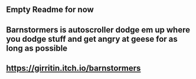 ## Empty Readme for now

## Barnstormers is autoscroller dodge em up where you dodge stuff and get angry at geese for as long as possible
##  https://girritin.itch.io/barnstormers